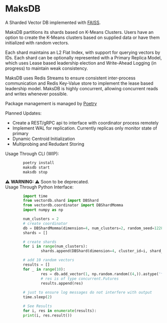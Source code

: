 # MaksDB

A Sharded Vector DB implemented with [FAISS](https://github.com/facebookresearch/faiss).

MaksDB partitions its shards based on K-Means Clusters. Users have an option to create the K-Means clusters based on supplied data or have them initialized with random vectors.

Each shard maintains an L2 Flat Index, with support for querying vectors by IDs. Each shard can be optionally represented with a Primary Replica Model, which uses Lease based leadership election and Write-Ahead Logging (in progress) to maintain weak consistency.  

MaksDB uses Redis Streams to ensure consistent inter-process communication and Redis Key-Value store to implement the lease based leadership model. MaksDB is highly concurrent, allowing concurrent reads and writes whenever possible.

Package management is managed by [Poetry](https://python-poetry.org/)

Planned Updates:

- Create a REST/gRPC api to interface with coordinator process remotely
- Implement WAL for replication. Currently replicas only monitor state of primary
- Dynamic Centroid Initialization
- Multiprobing and Redudant Storing

Usage Through CLI (WIP):

```bash
        poetry install
        maksdb start
        maksdb stop
```

:warning: **WARNING:**  ⚠️ Soon to be deprecated.  
Usage Through Python Interface:

```python
        import time
        from vectordb.shard import DBShard
        from vectordb.coordinator import DBShardMomma
        import numpy as np

        num_clusters = 2
        # create coordinator
        db = DBShardMomma(dimension=4, num_clusters=2, random_seed=1228)
        shards = []

        # create shards
        for i in range(num_clusters):
                shards.append(DBShard(dimension=4, cluster_id=i, shard_id=0, primary_id=0))

        # add 10 random vectors
        results = []
        for _ in range(10):
                res = db.add_vector(1, np.random.random((4,)).astype('float32'))
                # res is of type concurrent.Futures
                results.append(res)
                
        # just to ensure log messages do not interfere with output
        time.sleep(2)

        # See Results
        for i, res in enumerate(results):
        print(i, res.result())
```

